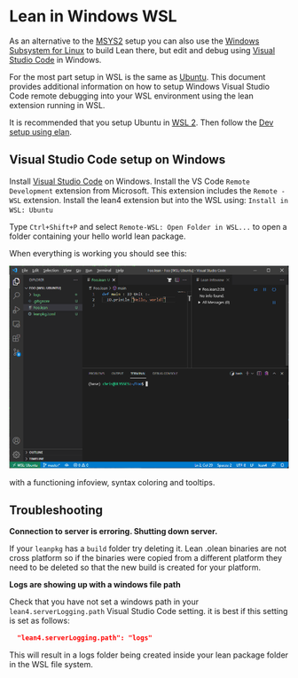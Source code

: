 [vscode]: https://code.visualstudio.com/Download
[wsl]: https://docs.microsoft.com/en-us/windows/wsl/install-win10

# Lean in Windows WSL

As an alternative to the [MSYS2](msys2.md) setup you can also use the
[Windows Subsystem for Linux][wsl] to build Lean there, but edit and
debug using [Visual Studio Code][vscode] in Windows.

For the most part setup in WSL is the same as
[Ubuntu](Ubuntu-16.04.md). This document provides additional
information on how to setup Windows Visual Studio Code remote
debugging into your WSL environment using the lean extension running
in WSL.

It is recommended that you setup Ubuntu in [WSL
2](https://docs.microsoft.com/en-us/windows/wsl/compare-versions).
Then follow the [Dev setup using elan](../dev/index.md#dev-setup-using-elan).

## Visual Studio Code setup on Windows

Install [Visual Studio Code][vscode] on Windows.  Install the VS Code
`Remote Development` extension from Microsoft.  This extension
includes the `Remote - WSL` extension. Install the lean4 extension but
into the WSL using: `Install in WSL: Ubuntu`

Type `Ctrl+Shift+P` and select `Remote-WSL: Open Folder in WSL...` to
open a folder containing your hello world lean package.

When everything is working you should see this:

![screenshot](../images/code-wsl.png)

with a functioning infoview, syntax coloring and tooltips.

## Troubleshooting

**Connection to server is erroring. Shutting down server.**

If your `leanpkg` has a `build` folder try deleting it.  Lean .olean
binaries are not cross platform so if the binaries were copied from a
different platform they need to be deleted so that the new build is
created for your platform.

**Logs are showing up with a windows file path**

Check that you have not set a windows path in your
`lean4.serverLogging.path` Visual Studio Code setting. it is best if
this setting is set as follows:

```json
  "lean4.serverLogging.path": "logs"
```

This will result in a logs folder being created inside your lean
package folder in the WSL file system.
